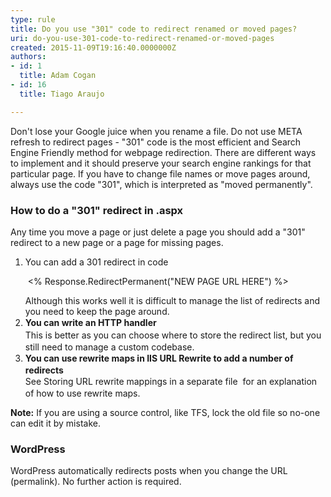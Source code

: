 ```yaml
---
type: rule
title: Do you use "301" code to redirect renamed or moved pages?
uri: do-you-use-301-code-to-redirect-renamed-or-moved-pages
created: 2015-11-09T19:16:40.0000000Z
authors:
- id: 1
  title: Adam Cogan
- id: 16
  title: Tiago Araujo

---
```




<span class='intro'> <p>Don't lose your Google juice when you rename a file. Do not use META refresh to redirect pages - &quot;301&quot; code is the most efficient and Search Engine Friendly method for webpage redirection. There are different ways to implement and it should preserve your search engine rankings for that particular page. If you have to change file names or move pages around, always use the code &quot;301&quot;, which is interpreted as &quot;moved permanently&quot;.​<br></p> </span>

<h3 class="ssw15-rteElement-H3">How to do a &quot;301&quot; redirect in .aspx<br></h3>Any time you move a page or just delete a page you should add a &quot;301&quot; redirect to a new page or a page for missing pages.<br>
<ol><li>You can add a 301 redirect in code<p class="ssw15-rteElement-CodeArea">&#160;&lt;% Response.RedirectPermanent(&quot;NEW PAGE URL HERE&quot;) %&gt;</p>Although this works well it is difficult to manage the list of redirects and you need to keep the page around.</li><li>
      <span style="line-height&#58;20px;"><b>You can write an HTTP handler</b><br></span><span style="line-height&#58;20px;">This is better as you can choose where to store the redirect list, but you still need to manage a custom codebase.</span></li><li>
      <span style="line-height&#58;20px;"><b>You can use rewrite maps in IIS URL Rewrite to add a number of redirects </b><br></span><span style="line-height&#58;20px;">See&#160;Storing URL rewrite mappings in a separate file&#160;&#160;for an explanation of how to use rewrite maps.</span></li></ol>
<b>Note&#58;</b>&#160;If you are using a source control, like TFS, lock the old file so no-one can edit it by mistake.<br><h3 class="ssw15-rteElement-H3">WordPress <br></h3><p class="ssw15-rteElement-P">WordPress automatically redirects posts when you change the&#160;URL (permalink). No further action is required.<br></p>


